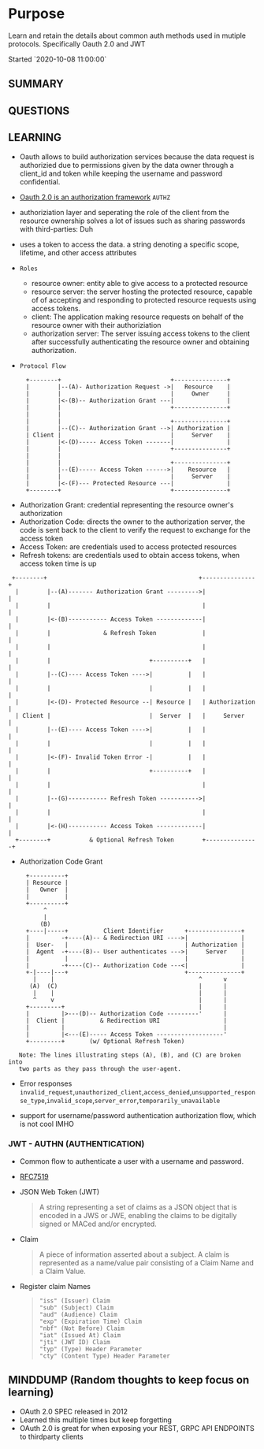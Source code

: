 # Purpose

Learn and retain the details about common auth methods used in mutiple protocols. Specifically Oauth 2.0 and JWT

<p>Started `2020-10-08 11:00:00`</p>


## SUMMARY




## QUESTIONS





## LEARNING

* Oauth allows to build authorization services because the data request is authorizied due to permissions given by the data owner through a client_id and token while keeping the username and password confidential.

* [Oauth 2.0 is an authorization framework](https://tools.ietf.org/html/rfc6749) `AUTHZ`

* authoriziation layer and seperating the role of the client from the resource ownership solves a lot of issues such as sharing passwords with third-parties: Duh

* uses a token to access the data. a string denoting a
   specific scope, lifetime, and other access attributes

* `Roles`
    * resource owner: entity able to give access to a protected resource
    * resource server: the server hosting the protected resource, capable of of accepting and responding to protected resource requests using access tokens.
    * client: The application making resource requests on behalf of the resource owner with their authoriziation
    * authorization server: The server issuing access tokens to the client after successfully authenticating the resource owner and obtaining authorization.

* `Protocol Flow`
```
     +--------+                               +---------------+
     |        |--(A)- Authorization Request ->|   Resource    |
     |        |                               |     Owner     |
     |        |<-(B)-- Authorization Grant ---|               |
     |        |                               +---------------+
     |        |
     |        |                               +---------------+
     |        |--(C)-- Authorization Grant -->| Authorization |
     | Client |                               |     Server    |
     |        |<-(D)----- Access Token -------|               |
     |        |                               +---------------+
     |        |
     |        |                               +---------------+
     |        |--(E)----- Access Token ------>|    Resource   |
     |        |                               |     Server    |
     |        |<-(F)--- Protected Resource ---|               |
     +--------+                               +---------------+
```

* Authorization Grant: credential representing the resource owner's authorization
* Authorization Code: directs the owner to the authorization server, the code is sent back to the client to verify the request to exchange for the access token
* Access Token: are credentials used to access protected resources
* Refresh tokens: are credentials used to obtain access tokens, when access token time is up

```
 +--------+                                           +---------------+
  |        |--(A)------- Authorization Grant --------->|               |
  |        |                                           |               |
  |        |<-(B)----------- Access Token -------------|               |
  |        |               & Refresh Token             |               |
  |        |                                           |               |
  |        |                            +----------+   |               |
  |        |--(C)---- Access Token ---->|          |   |               |
  |        |                            |          |   |               |
  |        |<-(D)- Protected Resource --| Resource |   | Authorization |
  | Client |                            |  Server  |   |     Server    |
  |        |--(E)---- Access Token ---->|          |   |               |
  |        |                            |          |   |               |
  |        |<-(F)- Invalid Token Error -|          |   |               |
  |        |                            +----------+   |               |
  |        |                                           |               |
  |        |--(G)----------- Refresh Token ----------->|               |
  |        |                                           |               |
  |        |<-(H)----------- Access Token -------------|               |
  +--------+           & Optional Refresh Token        +---------------+
```


* Authorization Code Grant
```  
     +----------+
     | Resource |
     |   Owner  |
     |          |
     +----------+
          ^
          |
         (B)
     +----|-----+          Client Identifier      +---------------+
     |         -+----(A)-- & Redirection URI ---->|               |
     |  User-   |                                 | Authorization |
     |  Agent  -+----(B)-- User authenticates --->|     Server    |
     |          |                                 |               |
     |         -+----(C)-- Authorization Code ---<|               |
     +-|----|---+                                 +---------------+
       |    |                                         ^      v
      (A)  (C)                                        |      |
       |    |                                         |      |
       ^    v                                         |      |
     +---------+                                      |      |
     |         |>---(D)-- Authorization Code ---------'      |
     |  Client |          & Redirection URI                  |
     |         |                                             |
     |         |<---(E)----- Access Token -------------------'
     +---------+       (w/ Optional Refresh Token)

   Note: The lines illustrating steps (A), (B), and (C) are broken into
   two parts as they pass through the user-agent.

```


* Error responses `invalid_request`,`unauthorized_client`,`access_denied`,`unsupported_response_type`,`invalid_scope`,`server_error`,`temporarily_unavailable`


* support for username/password authentication authorization flow, which is not cool IMHO

### JWT - AUTHN (AUTHENTICATION)

* Common flow to authenticate a user with a username and password.
* [RFC7519](https://tools.ietf.org/html/rfc7519)
* JSON Web Token (JWT)
     > A string representing a set of claims as a JSON object that is encoded in a JWS or JWE, enabling the claims to be digitally signed or MACed and/or encrypted.
* Claim
     > A piece of information asserted about a subject.  A claim is represented as a name/value pair consisting of a Claim Name and a Claim Value.

* Register claim Names
    > `"iss" (Issuer) Claim` <br/> 
    > `"sub" (Subject) Claim` <br/> 
    > `"aud" (Audience) Claim` <br/> 
    > `"exp" (Expiration Time) Claim` <br/> 
    > `"nbf" (Not Before) Claim` <br/>
    > `"iat" (Issued At) Claim` <br/>
    > `"jti" (JWT ID) Claim` <br/>
    > `"typ" (Type) Header Parameter` <br/>
    > `"cty" (Content Type) Header Parameter` <br/>

## MINDDUMP (Random thoughts to keep focus on learning)

* OAuth 2.0 SPEC released in 2012
* Learned this multiple times but keep forgetting
* OAuth 2.0 is great for when exposing your REST, GRPC API ENDPOINTS to thirdparty clients

